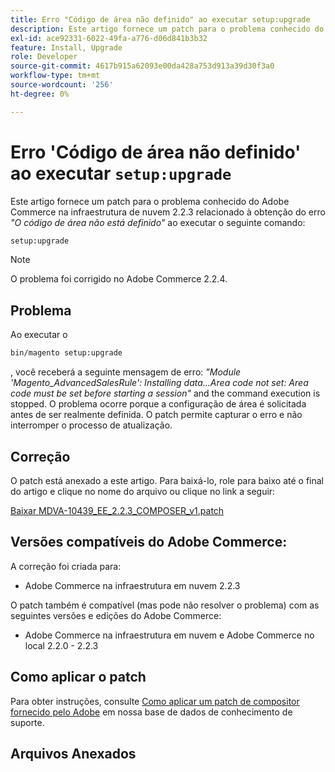 ```yaml
---
title: Erro "Código de área não definido" ao executar setup:upgrade
description: Este artigo fornece um patch para o problema conhecido do Adobe Commerce na infraestrutura em nuvem 2.2.3 relacionado ao erro *O código de área não está definido* ao executar o comando setup:upgrade.
exl-id: ace92331-6022-49fa-a776-d06d841b3b32
feature: Install, Upgrade
role: Developer
source-git-commit: 4617b915a62093e00da428a753d913a39d30f3a0
workflow-type: tm+mt
source-wordcount: '256'
ht-degree: 0%

---
```


# Erro &#39;Código de área não definido&#39; ao executar `setup:upgrade`

Este artigo fornece um patch para o problema conhecido do Adobe Commerce na infraestrutura de nuvem 2.2.3 relacionado à obtenção do erro *&quot;O código de área não está definido&quot;* ao executar o seguinte comando:

```bash
setup:upgrade
```

>[!NOTE]
>
>O problema foi corrigido no Adobe Commerce 2.2.4.

## Problema

Ao executar o

```bash
bin/magento setup:upgrade
```

, você receberá a seguinte mensagem de erro: *&quot;Module &#39;Magento\_AdvancedSalesRule&#39;: Installing data...Area code not set: Area code must be set before starting a session&quot;* and the command execution is stopped. O problema ocorre porque a configuração de área é solicitada antes de ser realmente definida. O patch permite capturar o erro e não interromper o processo de atualização.

## Correção

O patch está anexado a este artigo. Para baixá-lo, role para baixo até o final do artigo e clique no nome do arquivo ou clique no link a seguir:

[Baixar MDVA-10439\_EE\_2.2.3\_COMPOSER\_v1.patch](assets/MDVA-10439_EE_2.2.3_COMPOSER_v1.patch.zip)

## Versões compatíveis do Adobe Commerce:

A correção foi criada para:

* Adobe Commerce na infraestrutura em nuvem 2.2.3

O patch também é compatível (mas pode não resolver o problema) com as seguintes versões e edições do Adobe Commerce:

* Adobe Commerce na infraestrutura em nuvem e Adobe Commerce no local 2.2.0 - 2.2.3

## Como aplicar o patch

Para obter instruções, consulte [Como aplicar um patch de compositor fornecido pelo Adobe](/help/how-to/general/how-to-apply-a-composer-patch-provided-by-magento.md) em nossa base de dados de conhecimento de suporte.

## Arquivos Anexados
